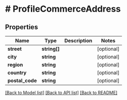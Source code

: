 # # ProfileCommerceAddress

## Properties

Name | Type | Description | Notes
------------ | ------------- | ------------- | -------------
**street** | **string[]** |  | [optional]
**city** | **string** |  | [optional]
**region** | **string** |  | [optional]
**country** | **string** |  | [optional]
**postal_code** | **string** |  | [optional]

[[Back to Model list]](../../README.md#models) [[Back to API list]](../../README.md#endpoints) [[Back to README]](../../README.md)
